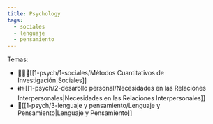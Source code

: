 ```yaml
---
title: Psychology
tags:
  - sociales
  - lenguaje
  - pensamiento
---
```


Temas:

  - 🧑‍🤝‍🧑[[1-psych/1-sociales/Métodos Cuantitativos de Investigación|Sociales]]
  - 👪[[1-psych/2-desarollo personal/Necesidades en las Relaciones Interpersonales|Necesidades en las Relaciones Interpersonales]]
  - 💭[[1-psych/3-lenguaje y pensamiento/Lenguaje y Pensamiento|Lenguaje y Pensamiento]]





